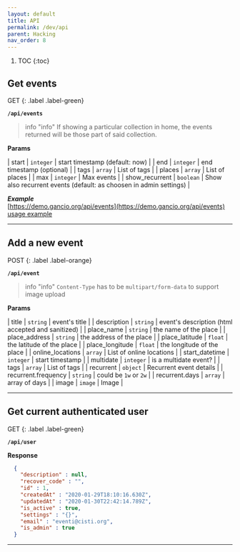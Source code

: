 ```yaml
---
layout: default
title: API
permalink: /dev/api
parent: Hacking
nav_order: 8
---
```



1. TOC
{:toc}

## Get events

GET
{: .label .label-green}

**`/api/events`**

> info "info"
> If showing a particular collection in home, the events returned will be those part of said collection.

**Params**

| start | `integer` | start timestamp (default: now) |
| end | `integer` | end timestamp (optional) |
| tags | `array` | List of tags |
| places | `array` | List of places |
| max | `integer` | Max events |
| show_recurrent | `boolean` | Show also recurrent events (default: as choosen in admin settings) |


***Example***  
[https://demo.gancio.org/api/events](https://demo.gancio.org/api/events)  
[usage example](https://framagit.org/les/gancio/-/blob/master/webcomponents/src/GancioEvents.svelte#L18-42)

---

## Add a new event

POST
{: .label .label-orange}

**`/api/event`**

> info "info"
> `Content-Type` has to be `multipart/form-data` to support image upload


**Params**

| title | `string` | event's title |
| description | `string` | event's description (html accepted and sanitized) |
| place_name | `string` | the name of the place |
| place_address | `string` | the address of the place |
| place_latitude | `float` | the latitude of the place |
| place_longitude | `float` | the longitude of the place |
| online_locations | `array` | List of online locations |
| start_datetime | `integer` | start timestamp |
| multidate | `integer` | is a multidate event? |
| tags | `array` | List of tags |
| recurrent | `object` | Recurrent event details |
| recurrent.frequency | `string` | could be `1w` or `2w` |
| recurrent.days | `array` | array of days |
| image | `image` | Image |


---

## Get current authenticated user

GET
{: .label .label-green}

**`/api/user`**





**Response**
```json
  {
    "description" : null,
    "recover_code" : "",
    "id" : 1,
    "createdAt" : "2020-01-29T18:10:16.630Z",
    "updatedAt" : "2020-01-30T22:42:14.789Z",
    "is_active" : true,
    "settings" : "{}",
    "email" : "eventi@cisti.org",
    "is_admin" : true
  }
  ```
---


